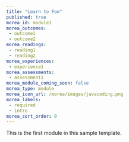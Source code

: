 ```yaml
---
title: "Learn to Foo"
published: true
morea_id: module1
morea_outcomes:
 - outcome1
 - outcome2
morea_readings:
 - reading1
 - reading2
morea_experiences:
 - experience1
morea_assessments:
 - assessment1
morea_module_coming_soon: false
morea_type: module
morea_icon_url: /morea/images/javacoding.png
morea_labels:
 - required
 - intro
morea_sort_order: 0
---
```


This is the first module in this sample template.
